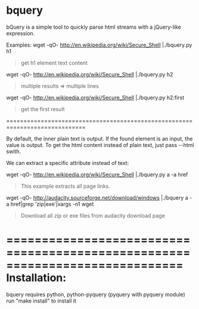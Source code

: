 bquery
======

bQuery is a simple tool to quickly parse html streams with a jQuery-like expression.

Examples:
wget -qO- http://en.wikipedia.org/wiki/Secure_Shell |./bquery.py h1
> get h1 element text content

wget -qO- http://en.wikipedia.org/wiki/Secure_Shell |./bquery.py h2
> multiple results => multiple lines

wget -qO- http://en.wikipedia.org/wiki/Secure_Shell |./bquery.py h2:first
> get the first result

=============================================================================

By default, the inner plain text is output. If the found element is an input, the value is output.
To get the html content instead of plain text, just pass --html swith.

We can extract a specific attribute instead of text:

wget -qO- http://en.wikipedia.org/wiki/Secure_Shell |./bquery.py a -a href
> This example extracts all page links.

wget -qO- http://audacity.sourceforge.net/download/windows |./bquery a -a href|grep 'zip\|exe'|xargs -n1 wget
> Download all zip or exe files from audacity download page


=============================================================================
Installation:
=============================================================================
bquery requires python, python-pyquery (pyquery with pyquery module)
run "make install" to install it

